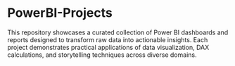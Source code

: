 # PowerBI-Projects
This repository showcases a curated collection of Power BI dashboards and reports designed to transform raw data into actionable insights. Each project demonstrates practical applications of data visualization, DAX calculations, and storytelling techniques across diverse domains.
